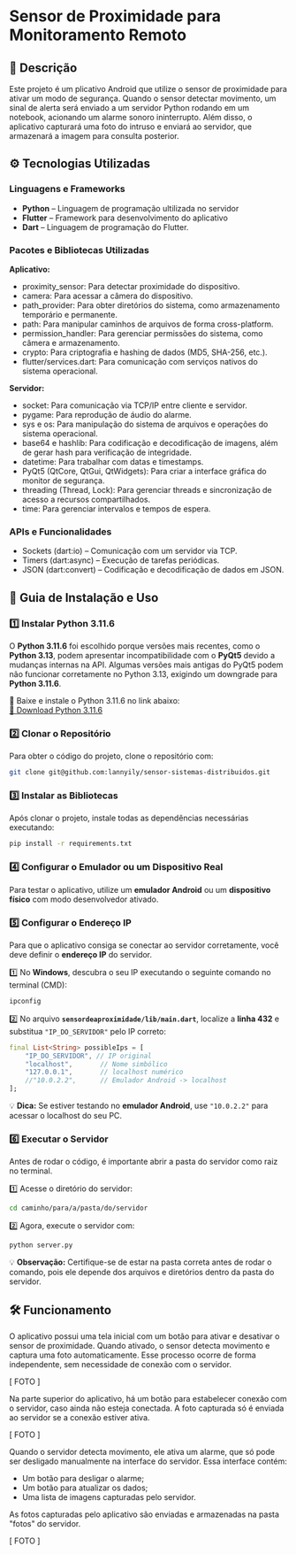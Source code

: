 # Sensor de Proximidade para Monitoramento Remoto

## 📖 Descrição

Este projeto é um plicativo Android que utilize o sensor de proximidade para ativar um modo de segurança. Quando o sensor detectar movimento, um sinal de alerta será enviado a um servidor Python rodando em um notebook, acionando um alarme sonoro ininterrupto. Além disso, o aplicativo capturará uma foto do intruso e enviará ao servidor, que armazenará a imagem para consulta posterior.

## ⚙️ Tecnologias Utilizadas

### Linguagens e Frameworks

- **Python** – Linguagem de programação ultilizada no servidor
- **Flutter** – Framework para desenvolvimento do aplicativo
- **Dart** – Linguagem de programação do Flutter.

### Pacotes e Bibliotecas Utilizadas

**Aplicativo:** 

- proximity_sensor: Para detectar proximidade do dispositivo.
- camera: Para acessar a câmera do dispositivo.
- path_provider: Para obter diretórios do sistema, como armazenamento temporário e permanente.
- path: Para manipular caminhos de arquivos de forma cross-platform.
- permission_handler: Para gerenciar permissões do sistema, como câmera e armazenamento.
- crypto: Para criptografia e hashing de dados (MD5, SHA-256, etc.).
- flutter/services.dart: Para comunicação com serviços nativos do sistema operacional.

**Servidor:**

- socket: Para comunicação via TCP/IP entre cliente e servidor.
- pygame: Para reprodução de áudio do alarme.
- sys e os: Para manipulação do sistema de arquivos e operações do sistema operacional.
- base64 e hashlib: Para codificação e decodificação de imagens, além de gerar hash para verificação de integridade.
- datetime: Para trabalhar com datas e timestamps.
- PyQt5 (QtCore, QtGui, QtWidgets): Para criar a interface gráfica do monitor de segurança.
- threading (Thread, Lock): Para gerenciar threads e sincronização de acesso a recursos compartilhados.
- time: Para gerenciar intervalos e tempos de espera.

### APIs e Funcionalidades

- Sockets (dart:io) – Comunicação com um servidor via TCP.
- Timers (dart:async) – Execução de tarefas periódicas.
- JSON (dart:convert) – Codificação e decodificação de dados em JSON.

## 📌 Guia de Instalação e Uso  

### 1️⃣ Instalar Python 3.11.6  

O **Python 3.11.6** foi escolhido porque versões mais recentes, como o **Python 3.13**, podem apresentar incompatibilidade com o **PyQt5** devido a mudanças internas na API. Algumas versões mais antigas do PyQt5 podem não funcionar corretamente no Python 3.13, exigindo um downgrade para **Python 3.11.6**.  

🔹 Baixe e instale o Python 3.11.6 no link abaixo:  
[🔗 Download Python 3.11.6](https://www.python.org/downloads/release/python-3116/)  

### 2️⃣ Clonar o Repositório  

Para obter o código do projeto, clone o repositório com:  

```sh
git clone git@github.com:lannyily/sensor-sistemas-distribuidos.git
```  

### 3️⃣ Instalar as Bibliotecas  

Após clonar o projeto, instale todas as dependências necessárias executando:  

```sh
pip install -r requirements.txt
```  

### 4️⃣ Configurar o Emulador ou um Dispositivo Real  

Para testar o aplicativo, utilize um **emulador Android** ou um **dispositivo físico** com modo desenvolvedor ativado.  

### 5️⃣ Configurar o Endereço IP  

Para que o aplicativo consiga se conectar ao servidor corretamente, você deve definir o **endereço IP** do servidor.  

1️⃣ No **Windows**, descubra o seu IP executando o seguinte comando no terminal (CMD):  

```sh
ipconfig
```  

2️⃣ No arquivo **`sensordeaproximidade/lib/main.dart`**, localize a **linha 432** e substitua `"IP_DO_SERVIDOR"` pelo IP correto:  

```dart
final List<String> possibleIps = [
    "IP_DO_SERVIDOR", // IP original
    "localhost",       // Nome simbólico
    "127.0.0.1",       // localhost numérico
    //"10.0.2.2",      // Emulador Android -> localhost
];
```  

💡 **Dica:** Se estiver testando no **emulador Android**, use `"10.0.2.2"` para acessar o localhost do seu PC.  

### 6️⃣ Executar o Servidor  

Antes de rodar o código, é importante abrir a pasta do servidor como raiz no terminal.  

1️⃣ Acesse o diretório do servidor:  

```sh
cd caminho/para/a/pasta/do/servidor
```  

2️⃣ Agora, execute o servidor com:  

```sh
python server.py
```  

💡 **Observação:** Certifique-se de estar na pasta correta antes de rodar o comando, pois ele depende dos arquivos e diretórios dentro da pasta do servidor. 

## 🛠️ Funcionamento

O aplicativo possui uma tela inicial com um botão para ativar e desativar o sensor de proximidade. Quando ativado, o sensor detecta movimento e captura uma foto automaticamente. Esse processo ocorre de forma independente, sem necessidade de conexão com o servidor.

[ FOTO ]

Na parte superior do aplicativo, há um botão para estabelecer conexão com o servidor, caso ainda não esteja conectada. A foto capturada só é enviada ao servidor se a conexão estiver ativa.

[ FOTO ]

Quando o servidor detecta movimento, ele ativa um alarme, que só pode ser desligado manualmente na interface do servidor. Essa interface contém:

- Um botão para desligar o alarme;
- Um botão para atualizar os dados;
- Uma lista de imagens capturadas pelo servidor.
  
As fotos capturadas pelo aplicativo são enviadas e armazenadas na pasta "fotos" do servidor.

[ FOTO ]
